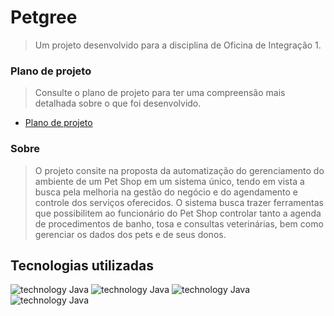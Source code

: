# Petgree
> Um projeto desenvolvido para a disciplina de Oficina de Integração 1.
### Plano de projeto
> Consulte o plano de projeto para ter uma compreensão mais detalhada sobre o que foi desenvolvido.
-  [Plano de projeto](https://drive.google.com/file/d/1UdD1T7DzY3QLP1ya1YYS1KhR-6pB-3Hj/view?usp=sharing)

### Sobre
> O projeto consite na proposta da automatização do gerenciamento do 
ambiente de um Pet Shop em um sistema único, tendo em vista
a busca pela melhoria na gestão do negócio e do agendamento e controle dos
serviços oferecidos. O sistema busca trazer ferramentas que possibilitem ao
funcionário do Pet Shop controlar tanto a agenda de procedimentos de banho, tosa
e consultas veterinárias, bem como gerenciar os dados dos pets e de seus donos.

## Tecnologias utilizadas
![technology Java](https://img.shields.io/badge/Language-Java-red.svg?style=flat-square)
![technology Java](https://img.shields.io/badge/Frontend-javaFX-blue.svg?style=flat-square)
![technology Java](https://img.shields.io/badge/ORM-Hibernate-olive.svg?style=flat-square)
![technology Java](https://img.shields.io/badge/Database-MySQL-orange.svg?style=flat-square)

